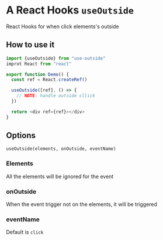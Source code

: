 # A React Hooks `useOutside` 

React Hooks for when click elements's outside 

## How to use it

```js
import {useOutside} from "use-outside"
improt React from "react"

export function Demo() {
  const ref = React.createRef()

  useOutside([ref], () => {
    // NOTE: handle outside cllick
  })

  return <div ref={ref}></div>
}
```

## Options 

`useOutside(elements, onOutside, eventName)`

### Elements

All the elements will be ignored for the event

### onOutside

When the event trigger not on the elements, it will be triggered

### eventName

Default is `click`